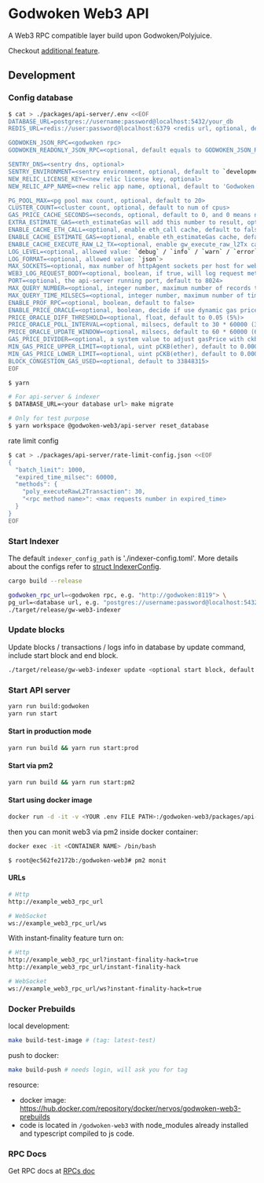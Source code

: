 # Godwoken Web3 API

A Web3 RPC compatible layer build upon Godwoken/Polyjuice.

Checkout [additional feature](docs/addtional-feature.md).

## Development

### Config database

```bash
$ cat > ./packages/api-server/.env <<EOF
DATABASE_URL=postgres://username:password@localhost:5432/your_db
REDIS_URL=redis://user:password@localhost:6379 <redis url, optional, default to localhost on port 6379>

GODWOKEN_JSON_RPC=<godwoken rpc>
GODWOKEN_READONLY_JSON_RPC=<optional, default equals to GODWOKEN_JSON_RPC>

SENTRY_DNS=<sentry dns, optional>
SENTRY_ENVIRONMENT=<sentry environment, optional, default to `development`>,
NEW_RELIC_LICENSE_KEY=<new relic license key, optional>
NEW_RELIC_APP_NAME=<new relic app name, optional, default to 'Godwoken Web3'>

PG_POOL_MAX=<pg pool max count, optional, default to 20>
CLUSTER_COUNT=<cluster count, optional, default to num of cpus>
GAS_PRICE_CACHE_SECONDS=<seconds, optional, default to 0, and 0 means no cache>
EXTRA_ESTIMATE_GAS=<eth_estimateGas will add this number to result, optional, default to 0>
ENABLE_CACHE_ETH_CALL=<optional, enable eth_call cache, default to false>
ENABLE_CACHE_ESTIMATE_GAS=<optional, enable eth_estimateGas cache, default to false>
ENABLE_CACHE_EXECUTE_RAW_L2_TX=<optional, enable gw_execute_raw_l2Tx cache, default to false>
LOG_LEVEL=<optional, allowed value: `debug` / `info` / `warn` / `error`, default to `debug` in development, and default to `info` in production>
LOG_FORMAT=<optional, allowed value: `json`>
MAX_SOCKETS=<optional, max number of httpAgent sockets per host for web3 connecting to godwoken, default to 10>
WEB3_LOG_REQUEST_BODY=<optional, boolean, if true, will log request method / body, default to false>
PORT=<optional, the api-server running port, default to 8024>
MAX_QUERY_NUMBER=<optional, integer number, maximum number of records to be returned in one query from database>
MAX_QUERY_TIME_MILSECS=<optional, integer number, maximum number of time for database query>
ENABLE_PROF_RPC=<optional, boolean, default to false>
ENABLE_PRICE_ORACLE=<optional, boolean, decide if use dynamic gas price based on price oracle, default to false>
PRICE_ORACLE_DIFF_THRESHOLD=<optional, float, default to 0.05 (5%)>
PRICE_ORACLE_POLL_INTERVAL=<optional, milsecs, default to 30 * 60000 (30 minutes)>
PRICE_ORACLE_UPDATE_WINDOW=<optional, milsecs, default to 60 * 60000 (60 minutes)>
GAS_PRICE_DIVIDER=<optional, a system value to adjust gasPrice with ckbPrice, default to 76000000000000000 (0.00002pCKB with 0.0038 ckb price)>
MIN_GAS_PRICE_UPPER_LIMIT=<optional, uint pCKB(ether), default to 0.00004>
MIN_GAS_PRICE_LOWER_LIMIT=<optional, uint pCKB(ether), default to 0.00001>
BLOCK_CONGESTION_GAS_USED=<optional, default to 33848315>
EOF

$ yarn

# For api-server & indexer
$ DATABASE_URL=<your database url> make migrate

# Only for test purpose
$ yarn workspace @godwoken-web3/api-server reset_database
```

rate limit config

```bash
$ cat > ./packages/api-server/rate-limit-config.json <<EOF
{
  "batch_limit": 1000,
  "expired_time_milsec": 60000,
  "methods": {
    "poly_executeRawL2Transaction": 30,
    "<rpc method name>": <max requests number in expired_time>
  }
}
EOF
```

### Start Indexer

The default `indexer_config_path` is './indexer-config.toml'. More details about the configs refer to [struct IndexerConfig](https://github.com/nervosnetwork/godwoken-web3/blob/179a9a6ea065e78b419e692c80b331e4a7ead64d/crates/indexer/src/config.rs#L11-L22).

```bash
cargo build --release

godwoken_rpc_url=<godwoken rpc, e.g. "http://godwoken:8119"> \
pg_url=<database url, e.g. "postgres://username:password@localhost:5432/dbname"> \
./target/release/gw-web3-indexer
```

### Update blocks

Update blocks / transactions / logs info in database by update command, include start block and end block.

```bash
./target/release/gw-web3-indexer update <optional start block, default to 0> <optional end block, default to local tip> <optional cpu cores to use for update, default to half of local cores>
```

### Start API server

```bash
yarn run build:godwoken
yarn run start
```

#### Start in production mode

```bash
yarn run build && yarn run start:prod
```

#### Start via pm2

```bash
yarn run build && yarn run start:pm2
```

#### Start using docker image

```bash
docker run -d -it -v <YOUR .env FILE PATH>:/godwoken-web3/packages/api-server/.env  -w /godwoken-web3  --name godwoken-web3 nervos/godwoken-web3-prebuilds:<TAG> bash -c "yarn workspace @godwoken-web3/api-server start:pm2"
```

then you can monit web3 via pm2 inside docker container:

```bash
docker exec -it <CONTAINER NAME> /bin/bash
```
```
$ root@ec562fe2172b:/godwoken-web3# pm2 monit
```

#### URLs

```sh
# Http 
http://example_web3_rpc_url

# WebSocket
ws://example_web3_rpc_url/ws
```

With instant-finality feature turn on:

```sh
# Http 
http://example_web3_rpc_url?instant-finality-hack=true
http://example_web3_rpc_url/instant-finality-hack

# WebSocket
ws://example_web3_rpc_url/ws?instant-finality-hack=true
```

### Docker Prebuilds

local development:

```sh
make build-test-image # (tag: latest-test)
```

push to docker:

```sh
make build-push # needs login, will ask you for tag
```

resource:

- docker image: https://hub.docker.com/repository/docker/nervos/godwoken-web3-prebuilds
- code is located in `/godwoken-web3` with node_modules already installed and typescript compiled to js code.


### RPC Docs

Get RPC docs at [RPCs doc](docs/apis.md)
